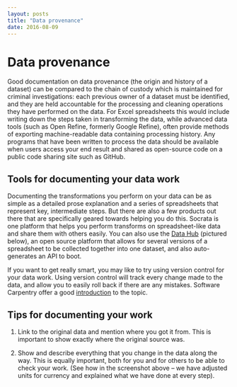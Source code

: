 ```yaml
---
layout: posts
title: "Data provenance"
date: 2016-08-09
---
```


# Data provenance

Good documentation on data provenance (the origin and history of a dataset) can be compared to the chain of custody which is maintained for criminal investigations: each previous owner of a dataset must be identified, and they are held accountable for the processing and cleaning operations they have performed on the data. For Excel spreadsheets this would include writing down the steps taken in transforming the data, while advanced data tools (such as Open Refine, formerly Google Refine), often provide methods of exporting machine-readable data containing processing history. Any programs that have been written to process the data should be available when users access your end result and shared as open-source code on a public code sharing site such as GitHub.

## Tools for documenting your data work

Documenting the transformations you perform on your data can be as simple as a detailed prose explanation and a series of spreadsheets that represent key, intermediate steps. But there are also a few products out there that are specifically geared towards helping you do this. Socrata is one platform that helps you perform transforms on spreadsheet-like data and share them with others easily. You can also use the [Data Hub](http://datahub.io/) (pictured below), an open source platform that allows for several versions of a spreadsheet to be collected together into one dataset, and also auto-generates an API to boot.

If you want to get really smart, you may like to try using version control for your data work. Using version control will track every change made to the data, and allow you to easily roll back if there are any mistakes. Software Carpentry offer a good [introduction](http://software-carpentry.org/4_0/vc/) to the topic.

## Tips for documenting your work

  1. Link to the original data and mention where you got it from. This is important to show exactly where the original source was.

  2. Show and describe everything that you change in the data along the way. This is equally important, both for you and for others to be able to check your work. (See how in the screenshot above – we have adjusted units for currency and explained what we have done at every step).
